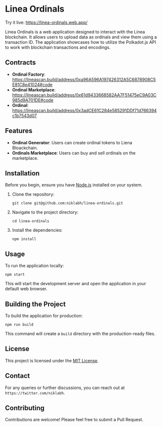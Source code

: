 # Linea Ordinals

Try it live: https://linea-ordinals.web.app/

Linea Ordinals is a web application designed to interact with the Linea blockchain. It allows users to upload data as ordinals and view them using a transaction ID. The application showcases how to utilize the Polkadot.js API to work with blockchain transactions and encodings.

## Contracts
- **Ordinal Factory**: https://lineascan.build/address/0xa96A596A197426312A5C6878908C5E81C8e41024#code
- **Ordinal Marketplace**: https://lineascan.build/address/0x61d9433668582AA7F51475eC9A03C985d9A701DE#code
- **Ordinal**: https://lineascan.build/address/0x3adCE61C284e585291DDf71d766394c1b7543d07

## Features

- **Ordinal Generator**: Users can create ordinal tokens to Liena Bloackchain.
- **Ordinals Marketplace**: Users can buy and sell ordinals on the marketplace.

## Installation

Before you begin, ensure you have [Node.js](https://nodejs.org/) installed on your system.

1. Clone the repository:
   ```
   git clone git@github.com:niklabh/linea-ordinals.git
   ```
2. Navigate to the project directory:
   ```
   cd linea-ordinals
   ```
3. Install the dependencies:
   ```
   npm install
   ```

## Usage

To run the application locally:

```
npm start
```

This will start the development server and open the application in your default web browser.

## Building the Project

To build the application for production:

```
npm run build
```

This command will create a `build` directory with the production-ready files.

## License

This project is licensed under the [MIT License](LICENSE,md).


## Contact

For any queries or further discussions, you can reach out at `https://twitter.com/niklabh`.

## Contributing

Contributions are welcome! Please feel free to submit a Pull Request.
